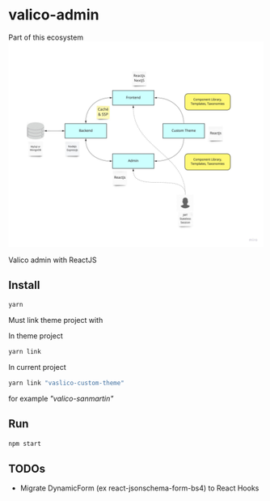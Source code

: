 # valico-admin

Part of this ecosystem
![alt text](https://github.com/pierrotagency/valico-admin/blob/master/doc/ecosystem.jpg?raw=true)

Valico admin with ReactJS

## Install
```bash
yarn
```
Must link theme project with

In theme project
```bash
yarn link
```

In current project
```bash
yarn link "vaslico-custom-theme"
```
for example *"valico-sanmartin"*

## Run
```bash
npm start
```



## TODOs

- Migrate DynamicForm (ex react-jsonschema-form-bs4) to React Hooks
